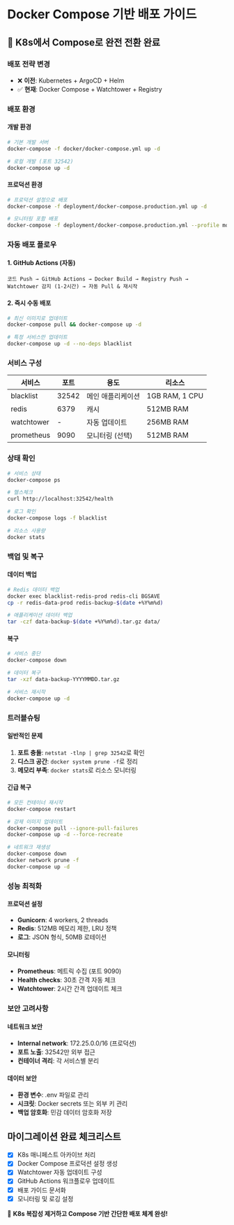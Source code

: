 # Docker Compose 기반 배포 가이드

## 🐳 K8s에서 Compose로 완전 전환 완료

### 배포 전략 변경
- ❌ **이전**: Kubernetes + ArgoCD + Helm
- ✅ **현재**: Docker Compose + Watchtower + Registry

### 배포 환경

#### 개발 환경
```bash
# 기본 개발 서버
docker-compose -f docker/docker-compose.yml up -d

# 로컬 개발 (포트 32542)
docker-compose up -d
```

#### 프로덕션 환경
```bash
# 프로덕션 설정으로 배포
docker-compose -f deployment/docker-compose.production.yml up -d

# 모니터링 포함 배포
docker-compose -f deployment/docker-compose.production.yml --profile monitoring up -d
```

### 자동 배포 플로우

#### 1. GitHub Actions (자동)
```
코드 Push → GitHub Actions → Docker Build → Registry Push → 
Watchtower 감지 (1-2시간) → 자동 Pull & 재시작
```

#### 2. 즉시 수동 배포
```bash
# 최신 이미지로 업데이트
docker-compose pull && docker-compose up -d

# 특정 서비스만 업데이트
docker-compose up -d --no-deps blacklist
```

### 서비스 구성

| 서비스 | 포트 | 용도 | 리소스 |
|--------|------|------|---------|
| blacklist | 32542 | 메인 애플리케이션 | 1GB RAM, 1 CPU |
| redis | 6379 | 캐시 | 512MB RAM |
| watchtower | - | 자동 업데이트 | 256MB RAM |
| prometheus | 9090 | 모니터링 (선택) | 512MB RAM |

### 상태 확인

```bash
# 서비스 상태
docker-compose ps

# 헬스체크
curl http://localhost:32542/health

# 로그 확인
docker-compose logs -f blacklist

# 리소스 사용량
docker stats
```

### 백업 및 복구

#### 데이터 백업
```bash
# Redis 데이터 백업
docker exec blacklist-redis-prod redis-cli BGSAVE
cp -r redis-data-prod redis-backup-$(date +%Y%m%d)

# 애플리케이션 데이터 백업
tar -czf data-backup-$(date +%Y%m%d).tar.gz data/
```

#### 복구
```bash
# 서비스 중단
docker-compose down

# 데이터 복구
tar -xzf data-backup-YYYYMMDD.tar.gz

# 서비스 재시작
docker-compose up -d
```

### 트러블슈팅

#### 일반적인 문제
1. **포트 충돌**: `netstat -tlnp | grep 32542`로 확인
2. **디스크 공간**: `docker system prune -f`로 정리
3. **메모리 부족**: `docker stats`로 리소스 모니터링

#### 긴급 복구
```bash
# 모든 컨테이너 재시작
docker-compose restart

# 강제 이미지 업데이트
docker-compose pull --ignore-pull-failures
docker-compose up -d --force-recreate

# 네트워크 재생성
docker-compose down
docker network prune -f
docker-compose up -d
```

### 성능 최적화

#### 프로덕션 설정
- **Gunicorn**: 4 workers, 2 threads
- **Redis**: 512MB 메모리 제한, LRU 정책
- **로그**: JSON 형식, 50MB 로테이션

#### 모니터링
- **Prometheus**: 메트릭 수집 (포트 9090)
- **Health checks**: 30초 간격 자동 체크
- **Watchtower**: 2시간 간격 업데이트 체크

### 보안 고려사항

#### 네트워크 보안
- **Internal network**: 172.25.0.0/16 (프로덕션)
- **포트 노출**: 32542만 외부 접근
- **컨테이너 격리**: 각 서비스별 분리

#### 데이터 보안
- **환경 변수**: .env 파일로 관리
- **시크릿**: Docker secrets 또는 외부 키 관리
- **백업 암호화**: 민감 데이터 암호화 저장

## 마이그레이션 완료 체크리스트

- [x] K8s 매니페스트 아카이브 처리
- [x] Docker Compose 프로덕션 설정 생성
- [x] Watchtower 자동 업데이트 구성
- [x] GitHub Actions 워크플로우 업데이트
- [x] 배포 가이드 문서화
- [x] 모니터링 및 로깅 설정

🎯 **K8s 복잡성 제거하고 Compose 기반 간단한 배포 체계 완성!**